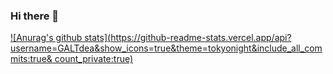### Hi there 👋


[![Anurag's github stats](https://github-readme-stats.vercel.app/api?username=GALTdea&show_icons=true&theme=tokyonight&include_all_commits:true& count_private:true)](https://github.com/anuraghazra/github-readme-stats)

<!--
**GALTdea/GALTdea** is a ✨ _special_ ✨ repository because its `README.md` (this file) appears on your GitHub profile.

Here are some ideas to get you started:

- 🔭 I’m currently working on ...
- 🌱 I’m currently learning ...
- 👯 I’m looking to collaborate on ...
- 🤔 I’m looking for help with ...
- 💬 Ask me about ...
- 📫 How to reach me: ...
- 😄 Pronouns: ...
- ⚡ Fun fact: ...
-->
